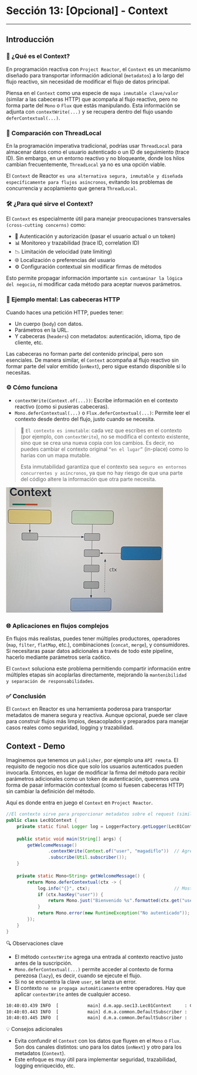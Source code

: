 # Sección 13: [Opcional] - Context

---

## Introducción

### 📌 ¿Qué es el Context?

En programación reactiva con `Project Reactor`, el `Context` es un mecanismo diseñado para transportar información
adicional (`metadatos`) a lo largo del flujo reactivo, sin necesidad de modificar el flujo de datos principal.

Piensa en el `Context` como una especie de `mapa inmutable clave/valor` (similar a las cabeceras HTTP) que acompaña al
flujo reactivo, pero no forma parte del `Mono` o `Flux` que estás manipulando. Esta información se adjunta con
`contextWrite(...)` y se recupera dentro del flujo usando `deferContextual(...)`.

### 🔄 Comparación con ThreadLocal

En la programación imperativa tradicional, podrías usar `ThreadLocal` para almacenar datos como el usuario autenticado
o un ID de seguimiento (trace ID). Sin embargo, en un entorno reactivo y no bloqueante, donde los hilos cambian
frecuentemente, `ThreadLocal` ya no es una opción viable.

El `Context` de Reactor `es una alternativa segura, inmutable y diseñada específicamente para flujos asíncronos`,
evitando los problemas de concurrencia y acoplamiento que genera `ThreadLocal`.

### 🛠 ¿Para qué sirve el Context?

El `Context` es especialmente útil para manejar preocupaciones transversales `(cross-cutting concerns)` como:

- 🔐 Autenticación y autorización (pasar el usuario actual o un token)
- 📊 Monitoreo y trazabilidad (trace ID, correlation ID)
- 📉 Limitación de velocidad (rate limiting)
- 🌐 Localización o preferencias del usuario
- ⚙️ Configuración contextual sin modificar firmas de métodos

Esto permite propagar información importante `sin contaminar la lógica del negocio`, ni modificar cada método para
aceptar nuevos parámetros.

### 🧠 Ejemplo mental: Las cabeceras HTTP

Cuando haces una petición HTTP, puedes tener:

- Un cuerpo (`body`) con datos.
- Parámetros en la URL.
- Y cabeceras (`headers`) con metadatos: autenticación, idioma, tipo de cliente, etc.

Las cabeceras no forman parte del contenido principal, pero son esenciales. De manera similar, el `Context` acompaña al
flujo reactivo sin formar parte del valor emitido (`onNext`), pero sigue estando disponible si lo necesitas.

### ⚙️ Cómo funciona

- `contextWrite(Context.of(...))`: Escribe información en el contexto reactivo (como si pusieras cabeceras).
- `Mono.deferContextual(...)` o `Flux.deferContextual(...)`: Permite leer el contexto desde dentro del flujo, justo
  cuando se necesita.

> 📌 `El contexto es inmutable`: cada vez que escribes en el contexto (por ejemplo, con `contextWrite`), no se modifica
> el contexto existente, sino que se crea una nueva copia con los cambios. Es decir, no puedes cambiar el contexto
> original `“en el lugar”` (in-place) como lo harías con un mapa mutable.
>
> Esta inmutabilidad garantiza que el contexto sea `seguro en entornos concurrentes y asíncronos`, ya que no hay riesgo
> de que una parte del código altere la información que otra parte necesita.

![01.png](assets/section-13/01.png)

### 🌐 Aplicaciones en flujos complejos

En flujos más realistas, puedes tener múltiples productores, operadores (`map`, `filter`, `flatMap`, etc.),
combinaciones (`concat`, `merge`), y consumidores. Si necesitaras pasar datos adicionales a través de todo este
pipeline, hacerlo mediante parámetros sería caótico.

El `Context` soluciona este problema permitiendo compartir información entre múltiples etapas sin acoplarlas
directamente, mejorando la `mantenibilidad y separación de responsabilidades`.

### ✅ Conclusión

El `Context` en Reactor es una herramienta poderosa para transportar metadatos de manera segura y reactiva. Aunque
opcional, puede ser clave para construir flujos más limpios, desacoplados y preparados para manejar casos reales como
seguridad, logging y trazabilidad.

## Context - Demo

Imaginemos que tenemos un `publisher`, por ejemplo una `API remota`. El requisito de negocio nos dice que solo los
usuarios autenticados pueden invocarla. Entonces, en lugar de modificar la firma del método para recibir
parámetros adicionales como un token de autenticación, queremos una forma de pasar información contextual
(como si fuesen cabeceras HTTP) sin cambiar la definición del método.

Aquí es donde entra en juego el `Context` en `Project Reactor`.

````java
//El contexto sirve para proporcionar metadatos sobre el request (similar a los headers HTTP)
public class Lec01Context {
    private static final Logger log = LoggerFactory.getLogger(Lec01Context.class);

    public static void main(String[] args) {
        getWelcomeMessage()
                .contextWrite(Context.of("user", "magadiflo"))  // Agregamos el contexto aquí
                .subscribe(Util.subscriber());
    }

    private static Mono<String> getWelcomeMessage() {
        return Mono.deferContextual(ctx -> {
            log.info("{}", ctx);                                // Mostramos el contenido del contexto
            if (ctx.hasKey("user")) {
                return Mono.just("Bienvenido %s".formatted(ctx.get("user").toString()));
            }
            return Mono.error(new RuntimeException("No autenticado"));
        });
    }
}
````

🔍 Observaciones clave

- El método `contextWrite` agrega una entrada al contexto reactivo justo antes de la suscripción.
- `Mono.deferContextual(...)` permite acceder al contexto de forma perezosa (`lazy`), es decir, cuando se ejecute el
  flujo.
- Si no se encuentra la clave `user`, se lanza un error.
- El contexto `no se propaga automáticamente` entre operadores. Hay que aplicar `contextWrite` antes de cualquier
  acceso.

````bash
10:40:03.439 INFO  [           main] d.m.app.sec13.Lec01Context     : Context1{user=magadiflo}
10:40:03.443 INFO  [           main] d.m.a.common.DefaultSubscriber :  recibido: Bienvenido magadiflo
10:40:03.445 INFO  [           main] d.m.a.common.DefaultSubscriber :  ¡completado!
````

💡 Consejos adicionales

- Evita confundir el `Context` con los datos que fluyen en el `Mono` o `Flux`. Son dos canales distintos: uno para los
  datos (`onNext`) y otro para los metadatos (`Context`).
- Este enfoque es muy útil para implementar seguridad, trazabilidad, logging enriquecido, etc.
